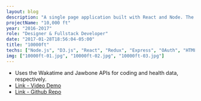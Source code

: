 ```yaml
---
layout: blog
description: "A single page application built with React and Node. The application tracks coding and fitness activity and allows the user to get a high-level view of their day to see if they have a healthy balance. Graphs are constructed with D3 and layout was designed with Materialize CSS."
projectName: "10,000 ft"
year: "2016-2017"
role: "Designer & Fullstack Developer"
date: "2017-01-28T18:56:04-05:00"
title: "10000ft"
techs: ["Node.js", "D3.js", "React", "Redux", "Express", "OAuth", "HTML", "CSS"]
img: ["10000ft-01.jpg", "10000ft-02.jpg", "10000ft-03.jpg"]
---
```


* Uses the Wakatime and Jawbone APIs for coding and health data, respectively.
* [Link - Video Demo](https://youtu.be/OqDvE6yfGtA)
* [Link - Github Repo](https://github.com/runandrew/ten-thousand-feet)
